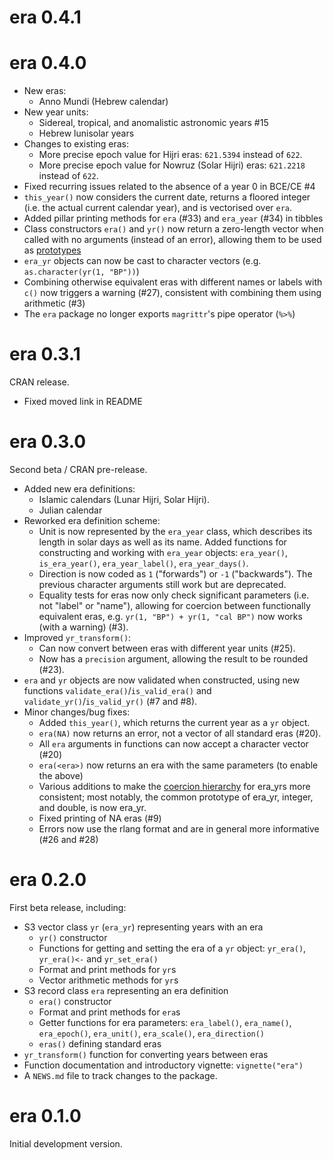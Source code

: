 # era 0.4.1

# era 0.4.0

* New eras:
  * Anno Mundi (Hebrew calendar)
* New year units:
  * Sidereal, tropical, and anomalistic astronomic years #15
  * Hebrew lunisolar years
* Changes to existing eras:
  * More precise epoch value for Hijri eras: `621.5394` instead of `622`.
  * More precise epoch value for Nowruz (Solar Hijri) eras: `621.2218` instead of `622`.
* Fixed recurring issues related to the absence of a year 0 in BCE/CE #4
* `this_year()` now considers the current date, returns a floored integer (i.e. the actual current calendar year), and is vectorised over `era`.
* Added pillar printing methods for `era` (#33) and `era_year` (#34) in tibbles
* Class constructors `era()` and `yr()` now return a zero-length vector when called with no arguments (instead of an error), allowing them to be used as [prototypes](https://vctrs.r-lib.org/articles/type-size.html)
* `era_yr` objects can now be cast to character vectors (e.g. `as.character(yr(1, "BP"))`)
* Combining otherwise equivalent eras with different names or labels with `c()` now triggers a warning (#27), consistent with combining them using arithmetic (#3)
* The `era` package no longer exports `magrittr`'s pipe operator (`%>%`)

# era 0.3.1

CRAN release.

* Fixed moved link in README

# era 0.3.0

Second beta / CRAN pre-release.

* Added new era definitions:
  * Islamic calendars (Lunar Hijri, Solar Hijri).
  * Julian calendar
* Reworked era definition scheme:
  * Unit is now represented by the `era_year` class, which describes its length in solar days as well as its name. Added functions for constructing and working with `era_year` objects: `era_year()`, `is_era_year()`, `era_year_label()`, `era_year_days()`.
  * Direction is now coded as `1` ("forwards") or `-1` ("backwards"). The previous character arguments still work but are deprecated.
  * Equality tests for eras now only check significant parameters (i.e. not "label" or "name"), allowing for coercion between functionally equivalent eras, e.g. `yr(1, "BP") + yr(1, "cal BP")` now works (with a warning) (#3).
* Improved `yr_transform()`:
  * Can now convert between eras with different year units (#25).
  * Now has a `precision` argument, allowing the result to be rounded (#23).
* `era` and `yr` objects are now validated when constructed, using new functions `validate_era()`/`is_valid_era()` and `validate_yr()`/`is_valid_yr()` (#7 and #8).
* Minor changes/bug fixes:
  * Added `this_year()`, which returns the current year as a `yr` object.
  * `era(NA)` now returns an error, not a vector of all standard eras (#20).
  * All `era` arguments in functions can now accept a character vector (#20)
  * `era(<era>)` now returns an era with the same parameters (to enable the above)
  * Various additions to make the [coercion hierarchy](https://vctrs.r-lib.org/reference/theory-faq-coercion.html) for era_yrs more consistent; most notably, the common prototype of era_yr, integer, and double, is now era_yr.
  * Fixed printing of NA eras (#9)
  * Errors now use the rlang format and are in general more informative (#26 and #28)

# era 0.2.0

First beta release, including:

* S3 vector class `yr` (`era_yr`) representing years with an era
  * `yr()` constructor
  * Functions for getting and setting the era of a `yr` object: `yr_era()`, `yr_era()<-` and `yr_set_era()`
  * Format and print methods for `yr`s
  * Vector arithmetic methods for `yr`s
* S3 record class `era` representing an era definition
  * `era()` constructor
  * Format and print methods for `era`s
  * Getter functions for era parameters: `era_label()`, `era_name()`, `era_epoch()`, `era_unit()`, `era_scale()`, `era_direction()`
  * `eras()` defining standard eras
* `yr_transform()` function for converting years between eras
* Function documentation and introductory vignette: `vignette("era")`
* A `NEWS.md` file to track changes to the package.

# era 0.1.0

Initial development version.
